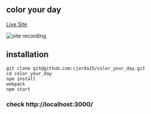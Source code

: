 ## color your day

[Live Site](https://color-your-day.herokuapp.com)

![site recording](http://g.recordit.co/CEhSoJ6pAe.gif)


## installation

`git clone git@github.com:cjorda15/color_your_day.git`<br/>
`cd color_your_day`<br/>
`npm install`<br/>
`webpack`<br/>
`npm start`<br/>
### check http://localhost:3000/ 
